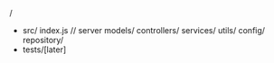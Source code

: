 /
   - src/
        index.js // server
        models/
        controllers/
        services/
        utils/
        config/
        repository/
   - tests/[later]     
